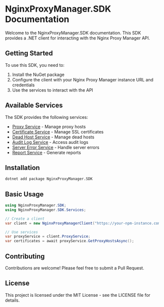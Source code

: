 # NginxProxyManager.SDK Documentation

Welcome to the NginxProxyManager.SDK documentation. This SDK provides a .NET client for interacting with the Nginx Proxy Manager API.

## Getting Started

To use this SDK, you need to:

1. Install the NuGet package
2. Configure the client with your Nginx Proxy Manager instance URL and credentials
3. Use the services to interact with the API

## Available Services

The SDK provides the following services:

- [Proxy Service](Proxy-Service) - Manage proxy hosts
- [Certificate Service](Certificate-Service) - Manage SSL certificates
- [Dead Host Service](Dead-Host-Service) - Manage dead hosts
- [Audit Log Service](Audit-Log-Service) - Access audit logs
- [Server Error Service](Server-Error-Service) - Handle server errors
- [Report Service](Report-Service) - Generate reports

## Installation

```bash
dotnet add package NginxProxyManager.SDK
```

## Basic Usage

```csharp
using NginxProxyManager.SDK;
using NginxProxyManager.SDK.Services;

// Create a client
var client = new NginxProxyManagerClient("https://your-npm-instance.com", "your-api-key");

// Use services
var proxyService = client.ProxyService;
var certificates = await proxyService.GetProxyHostsAsync();
```

## Contributing

Contributions are welcome! Please feel free to submit a Pull Request.

## License

This project is licensed under the MIT License - see the LICENSE file for details. 